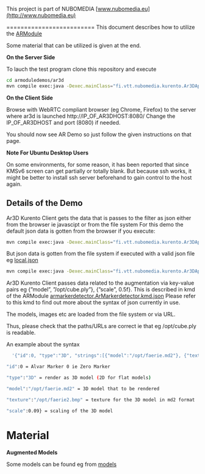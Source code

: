 This project is part of NUBOMEDIA
[www.nubomedia.eu](http://www.nubomedia.eu)

=========================
This document describes how to utilize the [ARModule](https://github.com/nubomedia-vtt/armodule)

Some material that can be utilized is given at the end.


**On the Server Side**

To lauch the test program clone this repository and execute
```bash
cd armoduledemos/ar3d
mvn compile exec:java -Dexec.mainClass="fi.vtt.nubomedia.kurento.Ar3DApp"
```

**On the Client Side**

Browse with WebRTC compliant browser (eg Chrome, Firefox) 
to the server where ar3d is launched http://IP_OF_AR3DHOST:8080/
Change the IP_OF_AR3DHOST and port (8080) if needed.

You should now see AR Demo so just follow the given instructions on that page.

**Note For Ubuntu Desktop Users**

On some environments, for some reason, it has been reported that since KMSv6 
screen can get partially or totally blank. But because ssh works, it might
be better to install ssh server beforehand to gain control to the host again.


Details of the Demo
---------
Ar3D Kurento Client gets the data that is passes to the filter as json either from the browser ie javascipt or from the file system
For this demo the default json data is gotten from the browser if you execute:
```bash
mvn compile exec:java -Dexec.mainClass="fi.vtt.nubomedia.kurento.Ar3DApp"
```

But json data is gotten from the file system if executed with a valid json file eg [local.json](https://github.com/nubomedia-vtt/armoduledemos/blob/master/ar3d/local.json)
```bash
mvn compile exec:java -Dexec.mainClass="fi.vtt.nubomedia.kurento.Ar3DApp" -Dexec.args="local.json"
```

Ar3D Kurento Client passes data related to the augmentation via key-value pairs eg {”model”, ”/opt/cube.ply”}, {”scale”, 0.5f}.
This is described in kmd of the ARModule [armarkerdetector.ArMarkerdetector.kmd.json](https://github.com/nubomedia-vtt/armodule/blob/master/ar-markerdetector/src/server/interface/armarkerdetector.ArMarkerdetector.kmd.json)
Please refer to this kmd to find out more about the syntax of json currently in use.

The models, images etc are loaded from the file system or via URL.

Thus, please check that the paths/URLs are correct ie that eg /opt/cube.ply is readable.

An example about the syntax
```bash
  '{"id":0, "type":"3D", "strings":[{"model":"/opt/faerie.md2"}, {"texture":"/opt/faerie2.bmp"}], "floats":[{"scale":0.09}]},
```
```bash
"id":0 = Alvar Marker 0 ie Zero Marker
```
```bash
"type":"3D" = render as 3D model (2D for flat models)
```
```bash
"model":"/opt/faerie.md2" = 3D model that to be rendered
```
```bash
"texture":"/opt/faerie2.bmp" = texture for the 3D model in md2 format
```
```bash
"scale":0.09} = scaling of the 3D model
```
      
Material
=========================

**Augmented Models**

Some models can be found eg from [models](https://github.com/nubomedia-vtt/armoduledemos/tree/master/Models) 

